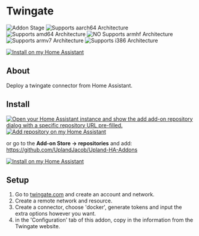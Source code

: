 # Twingate

![Addon Stage][stage-badge]
![Supports aarch64 Architecture][aarch64-badge]
![Supports amd64 Architecture][amd64-badge]
![NO Supports armhf Architecture][armhf-badge]
![Supports armv7 Architecture][armv7-badge]
![Supports i386 Architecture][i386-badge]


[![Install on my Home Assistant][install-badge]][install-url]


## About
Deploy a twingate connector from Home Assistant.

## Install
[![Open your Home Assistant instance and show the add add-on repository dialog with a specific repository URL pre-filled.](https://my.home-assistant.io/badges/supervisor_add_addon_repository.svg)](repository_url)
[![Add repository on my Home Assistant][repository-badge]][repository-url]

or go to the **Add-on Store -> repositories** and add: https://github.com/UplandJacob/Upland-HA-Addons

[![Install on my Home Assistant][install-badge]][install-url]

## Setup
1. Go to [twingate.com](https://www.twingate.com) and create an account and network.
2. Create a remote network and resource.
3. Create a connector, choose 'docker', generate tokens and input the extra options however you want.
4. in the 'Configuration' tab of this addon, copy in the information from the Twingate website.




[aarch64-badge]: https://img.shields.io/badge/aarch64-yes-green.svg
[amd64-badge]: https://img.shields.io/badge/amd64-yes-green.svg
[armhf-badge]: https://img.shields.io/badge/armhf-no-red.svg
[armv7-badge]: https://img.shields.io/badge/armv7-yes-green.svg
[i386-badge]: https://img.shields.io/badge/i386-yes-green.svg
[stage-badge]: https://img.shields.io/badge/Addon%20stage-stable-green.svg

[install-badge]: https://img.shields.io/badge/Install%20on%20my-Home%20Assistant-41BDF5?logo=home-assistant
[repository-badge]: https://img.shields.io/badge/Add%20repository%20to%20my-Home%20Assistant-41BDF5?logo=home-assistant

[install-url]: https://my.home-assistant.io/redirect/supervisor_addon?addon=1f1b42b3_twingate
[repository-url]: https://my.home-assistant.io/redirect/supervisor_add_addon_repository/?repository_url=https://github.com/UplandJacob/Upland-HA-Addons